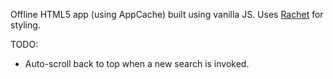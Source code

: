 Offline HTML5 app (using AppCache) built using vanilla JS. Uses [Rachet](http://goratchet.com/) for styling.

TODO:

* Auto-scroll back to top when a new search is invoked. 